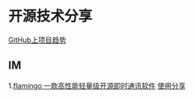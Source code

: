 # 开源技术分享

[GitHub上项目趋势](https://github.com/trending/)

## IM
 

1.[flamingo  一款高性能轻量级开源即时通讯软件](https://github.com/balloonwj/flamingo) 
[使用分享](https://github.com/BoundlessSea/OpenSourceTechnologyShare/blob/main/IM/Flamingo.md) 


